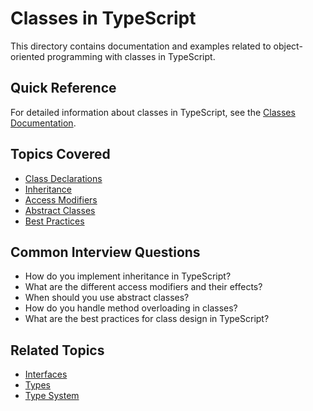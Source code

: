 # Classes in TypeScript

This directory contains documentation and examples related to object-oriented programming with
classes in TypeScript.

## Quick Reference

For detailed information about classes in TypeScript, see the [Classes Documentation](classes.md).

## Topics Covered

- [Class Declarations](classes.md#declarations)
- [Inheritance](classes.md#inheritance)
- [Access Modifiers](classes.md#access-modifiers)
- [Abstract Classes](classes.md#abstract-classes)
- [Best Practices](classes.md#best-practices)

## Common Interview Questions

- How do you implement inheritance in TypeScript?
- What are the different access modifiers and their effects?
- When should you use abstract classes?
- How do you handle method overloading in classes?
- What are the best practices for class design in TypeScript?

## Related Topics

- [Interfaces](../interfaces/interfaces.md)
- [Types](../types/types.md)
- [Type System](../type-system/type-system.md)

